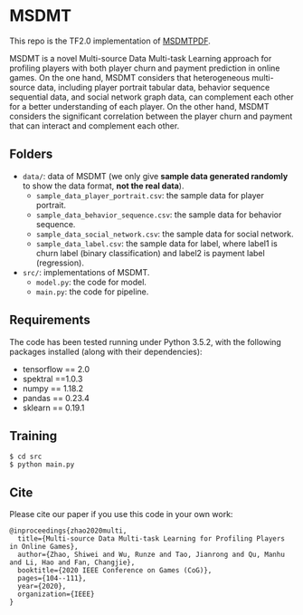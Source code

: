 # MSDMT

This repo is the TF2.0 implementation of [MSDMT](https://ieeexplore.ieee.org/abstract/document/9231585)[PDF](https://ieee-cog.org/2020/papers/paper_45.pdf).

MSDMT is a novel Multi-source Data Multi-task Learning approach for profiling players with both player churn and payment prediction in online games. 
On the one hand, MSDMT considers that heterogeneous multi-source data, including player portrait tabular data, behavior sequence sequential data, and social network graph data, can complement each other for a better understanding of each player.
On the other hand, MSDMT considers the significant correlation between the player churn and payment that can interact and complement each other.

## Folders
- `data/`: data of MSDMT (we only give **sample data generated randomly** to show the data format, **not the real data**).
  - `sample_data_player_portrait.csv`: the sample data for player portrait.
  - `sample_data_behavior_sequence.csv`: the sample data for behavior sequence.
  - `sample_data_social_network.csv`: the sample data for social network.
  - `sample_data_label.csv`: the sample data for label, where label1 is churn label (binary classification) and label2 is payment label (regression).
- `src/`: implementations of MSDMT.
  - `model.py`: the code for model.
  - `main.py`: the code for pipeline.

## Requirements
The code has been tested running under Python 3.5.2, with the following packages installed (along with their dependencies):
- tensorflow == 2.0
- spektral ==1.0.3
- numpy == 1.18.2
- pandas == 0.23.4
- sklearn == 0.19.1

## Training
```
$ cd src
$ python main.py 
```

## Cite
Please cite our paper if you use this code in your own work:
```
@inproceedings{zhao2020multi,
  title={Multi-source Data Multi-task Learning for Profiling Players in Online Games},
  author={Zhao, Shiwei and Wu, Runze and Tao, Jianrong and Qu, Manhu and Li, Hao and Fan, Changjie},
  booktitle={2020 IEEE Conference on Games (CoG)},
  pages={104--111},
  year={2020},
  organization={IEEE}
}
```
